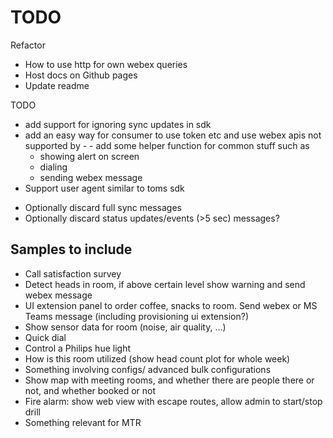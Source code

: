 # TODO

Refactor

- How to use http for own webex queries
- Host docs on Github pages
- Update readme

TODO
- add support for ignoring sync updates in sdk
- add an easy way for consumer to use token etc and use webex apis not supported by - - add some helper function for common stuff such as
  - showing alert on screen
  - dialing
  - sending webex message
- Support user agent similar to toms sdk

* Optionally discard full sync messages
* Optionally discard status updates/events (>5 sec) messages?


## Samples to include

* Call satisfaction survey
* Detect heads in room, if above certain level show warning and send webex message
* UI extension panel to order coffee, snacks to room. Send webex or MS Teams message (including provisioning ui extension?)
* Show sensor data for room (noise, air quality, …)
* Quick dial
* Control a Philips hue light
* How is this room utilized (show head count plot for whole week)
* Something involving configs/ advanced bulk configurations
* Show map with meeting rooms, and whether there are people there or not, and whether booked or not
* Fire alarm: show web view with escape routes, allow admin to start/stop drill
* Something relevant for MTR